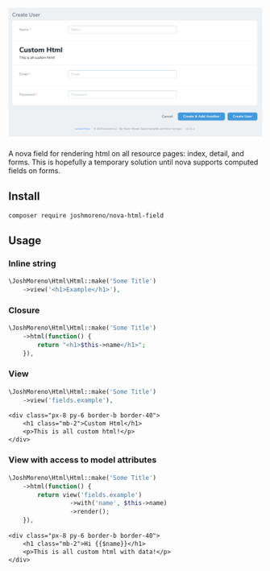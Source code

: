 # ![Laravel Nova Html Field](https://github.com/joshmoreno/nova-html-field/raw/master/example.png)

A nova field for rendering html on all resource pages: index, detail, and forms. This is hopefully a temporary solution until nova supports computed fields on forms.

## Install
```
composer require joshmoreno/nova-html-field
```

## Usage
### Inline string
```php
\JoshMoreno\Html\Html::make('Some Title')
    ->view('<h1>Example</h1>'),
```

### Closure
```php
\JoshMoreno\Html\Html::make('Some Title')
    ->html(function() {
        return "<h1>$this->name</h1>";
    }),
```

### View
```php
\JoshMoreno\Html\Html::make('Some Title')
    ->view('fields.example'),
```

```blade
<div class="px-8 py-6 border-b border-40">
    <h1 class="mb-2">Custom Html</h1>
    <p>This is all custom html!</p>
</div>
```

### View with access to model attributes
```php
\JoshMoreno\Html\Html::make('Some Title')
    ->html(function() {
        return view('fields.example')
                 ->with('name', $this->name)
                 ->render();
    }),
```

```blade
<div class="px-8 py-6 border-b border-40">
    <h1 class="mb-2">Hi {{$name}}</h1>
    <p>This is all custom html with data!</p>
</div>
```